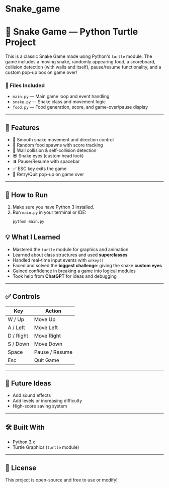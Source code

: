 # Snake_game
# 🐍 Snake Game — Python Turtle Project

This is a classic Snake Game made using Python's `turtle` module. The game includes a moving snake, randomly appearing food, a scoreboard, collision detection (with walls and itself), pause/resume functionality, and a custom pop-up box on game over!

### 📁 Files Included
- `main.py` — Main game loop and event handling
- `snake.py` — Snake class and movement logic
- `food.py` — Food generation, score, and game-over/pause display

---

## 🚀 Features

- 🐍 Smooth snake movement and direction control
- 🍏 Random food spawns with score tracking
- 🧱 Wall collision & self-collision detection
- 😎 Snake eyes (custom head look)
- ⏸️ Pause/Resume with spacebar
- ✅ ESC key exits the game
- 🔁 Retry/Quit pop-up on game over

---

## 🔧 How to Run

1. Make sure you have Python 3 installed.
2. Run `main.py` in your terminal or IDE:
   ```bash
   python main.py
## 💡 What I Learned

- Mastered the `turtle` module for graphics and animation
- Learned about class structures and used **superclasses**
- Handled real-time input events with `onkey()`
- Faced and solved the **biggest challenge**: giving the snake **custom eyes**
- Gained confidence in breaking a game into logical modules
- Took help from **ChatGPT** for ideas and debugging

---

## ✅ Controls

| Key      | Action         |
|----------|----------------|
| W / Up   | Move Up        |
| A / Left | Move Left      |
| D / Right| Move Right     |
| S / Down | Move Down      |
| Space    | Pause / Resume |
| Esc      | Quit Game      |

---

## 🧠 Future Ideas

- Add sound effects
- Add levels or increasing difficulty
- High-score saving system

---

## 🛠 Built With

- Python 3.x
- Turtle Graphics (`turtle` module)

---

## 📃 License

This project is open-source and free to use or modify!
